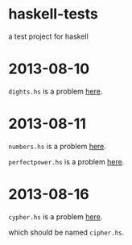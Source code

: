 haskell-tests
=============

a test project for haskell

2013-08-10
==========

`dights.hs` is a problem [here](https://www.contesthunter.org/Contest/%E5%88%9D%E5%AD%A6%E6%AC%A2%E4%B9%90%E8%B5%9B%20%EF%BC%831%28FSOI-1307%29/Problem/Show/%E7%AC%A8%E7%AC%A8%E7%9A%84%E7%BC%96%E7%A0%81).

2013-08-11
==========

`numbers.hs` is a problem [here](https://www.contesthunter.org/Contest/%E6%9A%91%E5%81%87NOIP%E7%B3%BB%E5%88%97%E6%A8%A1%E6%8B%9F%E8%B5%9B/Problem/Show/%E5%8F%A6%E7%B1%BB%E5%8C%BA%E9%97%B4%E5%92%8C).

`perfectpower.hs` is a problem [here](http://dailyhaskellexercise.tumblr.com/post/57947016925/test-if-a-integer-is-a-perfect-power).

2013-08-16
==========

`cypher.hs` is a problem [here](https://www.hackerrank.com/contests/security/challenges/keyword-transposition-cipher).

which should be named `cipher.hs`.


